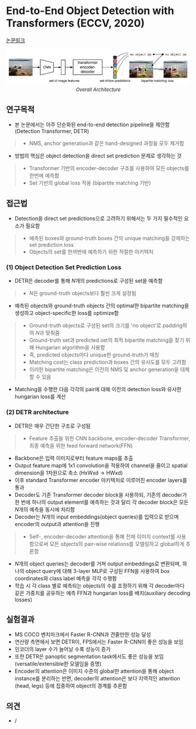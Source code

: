 # End-to-End Object Detection with Transformers (ECCV, 2020)

[논문링크](https://arxiv.org/abs/2005.12872)

<p align="center">
    <img width="600" alt='fig1' src="./img/02_52_01.png?raw=true"></br>
    <em><font size=2>Overall Architecture</font></em>
</p>

## 연구목적
- 본 논문에서는 아주 단순화된 end-to-end detection pipeline을 제안함 (Detection Transformer, DETR)
> - NMS, anchor generation과 같은 hand-designed 과정을 모두 제거함
- 방법의 핵심은 object detection을 direct set prediction 문제로 생각하는 것
> - Transformer 기반의 encoder-decoder 구조를 사용하여 모든 objects를 한번에 예측함
> - Set 기반의 global loss 적용 (bipartite matching 기반)

## 접근법
- Detection을 direct set predictions으로 고려하기 위해서는 두 가지 필수적인 요소가 필요함
> - 예측된 boxes와 ground-truth boxes 간의 unique matching을 강제하는 set prediction loss
> - Objects의 set를 한꺼번에 예측하기 위한 적절한 아키텍처 
### (1) Object Detection Set Prediction Loss
- DETR은 decoder를 통해 $N$개의 predictions로 구성된 set을 예측함
> - $N$은 ground-truth objects보다 훨씬 크게 설정됨
- 예측된 objects와 ground-truth objects 간의 optimal한 bipartite matching을 생성하고 object-specific한 loss를 optimize함
> - Ground-truth objects로 구성된 set의 크기를 'no object'로 padding하여 $N$과 맞춰줌
> - Ground-truth set과 predicted set의 최적 bipartite matching을 찾기 위해 Hungarian algorithm을 사용함
> - 즉, predicted objects마다 unique한 ground-truth가 매칭
> - Matching cost는 class prediction과 boxes 간의 유사도를 모두 고려함
> - 이러한 bipartite matching은 이전의 NMS 및 anchor generation을 대체할 수 있음
- Matching을 수행한 다음 각각의 pair에 대해 이전의 detection loss와 유사한 hungarian loss를 계산

### (2) DETR architecture
- DETR은 매우 간단한 구조로 구성됨
> - Feature 추출을 위한 CNN backbone, encoder-decoder Transformer, 최종 예측을 위한 feed forward network(FFN)
- Backbone은 입력 이미지로부터 feature maps를 추출
- Output feature map에 1x1 convolution을 적용하여 channel을 줄이고 spatial dimension을 1차원으로 축소 (HxWxd -> HWxd)
- 이후 standard Transformer encoder 아키텍처로 이루어진 encoder layers를 통과 
- Decoder도 기존 Transformer decoder block을 사용하되, 기존의 decoder가 한 번에 하나의 output element를 예측하는 것과 달리 각 decoder block은 모든 $N$개의 예측을 동시에 처리함
- Decoder는 $N$개의 input embeddings(object queries)를 입력으로 받으며 encoder의 output과 attention을 진행
> - Self-, encoder-decoder attention을 통해 전체 이미지 context를 사용함으로써 모든 objects의 pair-wise relations를 모델링하고 global하게 추론함
- $N$개의 object queries는 decoder를 거쳐 output embeddings로 변환되며, 하나의 object query에 대해 3-layer MLP로 구성된 FFN을 사용하여 box coordinates와 class label 예측을 각각 수행함
- 학습 시 각 class 별로 예측되는 objects의 수를 조정하기 위해 각 decoder마다 같은 가중치를 공유하는 예측 FFN과 hungarian loss를 배치(auxiliary decoding losses)

## 실험결과
- MS COCO 벤치마크에서 Faster R-CNN과 견줄만한 성능 달성
- 연산량 측면에서 보면 DETR이, FPS에서는 Faster R-CNN이 좋은 성능을 보임
- 인코더의 layer 수가 늘어날 수록 성능이 증가
- 또한 DETR은 panoptic segmentation task에서도 좋은 성능을 보임 (versatile/extensible한 모델임을 증명)
- Encoder의 attention은 이미지 수준의 global한 attention을 통해 object instance를 분리하는 반면, decoder의 attention은 보다 지역적인 attention (head, legs) 등에 집중하여 object의 경계를 추론함

## 의견
- /